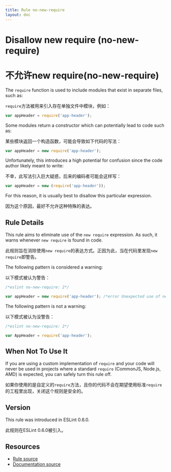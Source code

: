 ```yaml
---
title: Rule no-new-require
layout: doc
---
```

<!-- Note: No pull requests accepted for this file. See README.md in the root directory for details. -->
# Disallow new require (no-new-require)

# 不允许new require(no-new-require)

The `require` function is used to include modules that exist in separate files, such as:

`require`方法被用来引入存在单独文件中模块，例如：

```js
var appHeader = require('app-header');
```

Some modules return a constructor which can potentially lead to code such as:

某些模块返回一个构造函数，可能会导致如下代码的写法：

```js
var appHeader = new require('app-header');
```

Unfortunately, this introduces a high potential for confusion since the code author likely meant to write:

不幸，此写法引入巨大疑惑，后来的编码者可能会这样写：

```js
var appHeader = new (require('app-header'));
```

For this reason, it is usually best to disallow this particular expression.

因为这个原因，最好不允许这种特殊的表达。

## Rule Details

This rule aims to eliminate use of the `new require` expression. As such, it warns whenever `new require` is found in code.

此规则旨在消除使用`new require`的表达方式。正因为此，当在代码里发现`new require`即警告。

The following pattern is considered a warning:

以下模式被认为警告：

```js
/*eslint no-new-require: 2*/

var appHeader = new require('app-header'); /*error Unexpected use of new with require.*/
```

The following pattern is not a warning:

以下模式被认为没警告：

```js
/*eslint no-new-require: 2*/

var AppHeader = require('app-header');
```

## When Not To Use It

If you are using a custom implementation of `require` and your code will never be used in projects where a standard `require` (CommonJS, Node.js, AMD) is expected, you can safely turn this rule off.

如果你使用的是自定义的`require`方法，且你的代码不会在期望使用标准`require`的工程里出现，关闭这个规则是安全的。

## Version

This rule was introduced in ESLint 0.6.0.

此规则在ESLint 0.6.0被引入。

## Resources

* [Rule source](https://github.com/eslint/eslint/tree/master/lib/rules/no-new-require.js)
* [Documentation source](https://github.com/eslint/eslint/tree/master/docs/rules/no-new-require.md)
